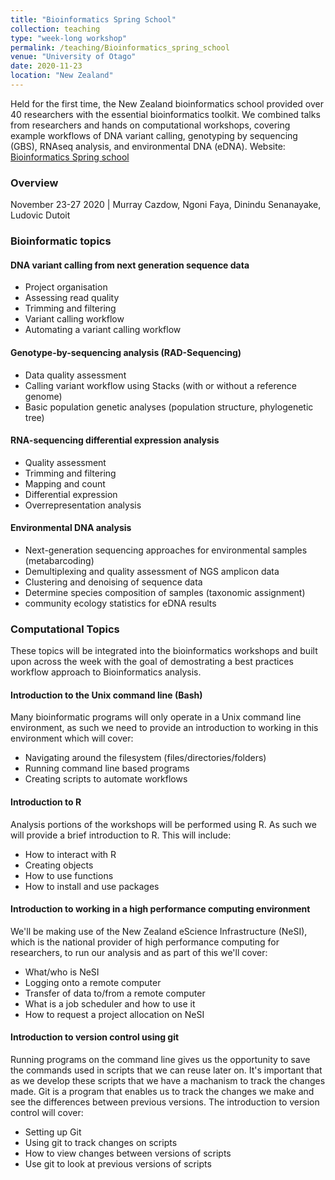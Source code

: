 ```yaml
---
title: "Bioinformatics Spring School"
collection: teaching
type: "week-long workshop"
permalink: /teaching/Bioinformatics_spring_school
venue: "University of Otago"
date: 2020-11-23
location: "New Zealand"
---
```


Held for the first time, the New Zealand bioinformatics school provided over 40 researchers with the essential bioinformatics toolkit. We combined talks from researchers and hands on computational workshops, covering example workflows of DNA variant calling, genotyping by sequencing (GBS), RNAseq analysis, and environmental DNA (eDNA).
Website: [Bioinformatics Spring school](https://otagocarpentries.github.io/bioinformatics-spring-school-2020/#curriculum)

### Overview

November 23-27 2020 | Murray Cazdow, Ngoni Faya, Dinindu Senanayake, Ludovic Dutoit

### Bioinformatic topics

#### DNA variant calling from next generation sequence data

- Project organisation
- Assessing read quality
- Trimming and filtering
- Variant calling workflow
- Automating a variant calling workflow


#### Genotype-by-sequencing analysis (RAD-Sequencing)
 
- Data quality assessment
- Calling variant workflow using Stacks (with or without a reference genome)
- Basic population genetic analyses (population structure, phylogenetic tree) 

#### RNA-sequencing differential expression analysis

- Quality assessment
- Trimming and filtering
- Mapping and count
- Differential expression
- Overrepresentation analysis

#### Environmental DNA analysis
 
- Next-generation sequencing approaches for environmental samples (metabarcoding)
- Demultiplexing and quality assessment of NGS amplicon data
- Clustering and denoising of sequence data
- Determine species composition of samples (taxonomic assignment)
- community ecology statistics for eDNA results

### Computational Topics

These topics will be integrated into the bioinformatics workshops and built upon across the week with the goal of demostrating a best practices workflow approach to Bioinformatics analysis.

#### Introduction to the Unix command line (Bash)

Many bioinformatic programs will only operate in a Unix command line environment, as such we need to provide an introduction to working in this environment which will cover:

- Navigating around the filesystem (files/directories/folders)
- Running command line based programs
- Creating scripts to automate workflows

#### Introduction to R

Analysis portions of the workshops will be performed using R. As such we will provide a brief introduction to R. This will include:

- How to interact with R
- Creating objects
- How to use functions
- How to install and use packages

#### Introduction to working in a high performance computing environment

We'll be making use of the New Zealand eScience Infrastructure (NeSI), which is the national provider of high performance computing for researchers, to run our analysis and as part of this we'll cover:

- What/who is NeSI
- Logging onto a remote computer
- Transfer of data to/from a remote computer
- What is a job scheduler and how to use it
- How to request a project allocation on NeSI


#### Introduction to version control using git

Running programs on the command line gives us the opportunity to save the commands used in scripts that we can reuse later on. It's important that as we develop these scripts that we have a machanism to track the changes made. Git is a program that enables us to track the changes we make and see the differences between previous versions. The introduction to version control will cover:

- Setting up Git
- Using git to track changes on scripts
- How to view changes between versions of scripts
- Use git to look at previous versions of scripts


